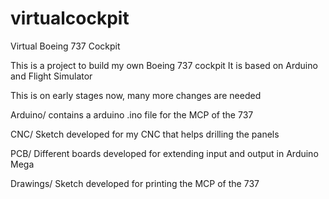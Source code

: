 # virtualcockpit
Virtual Boeing 737 Cockpit

This is a project to build my own Boeing 737 cockpit
It is based on Arduino and Flight Simulator

This is on early stages now, many more changes are needed

Arduino/ contains a arduino .ino file for the MCP of the 737

CNC/ Sketch developed for my CNC that helps drilling the panels

PCB/ Different boards developed for extending input and output in Arduino Mega

Drawings/ Sketch developed for printing the MCP of the 737
